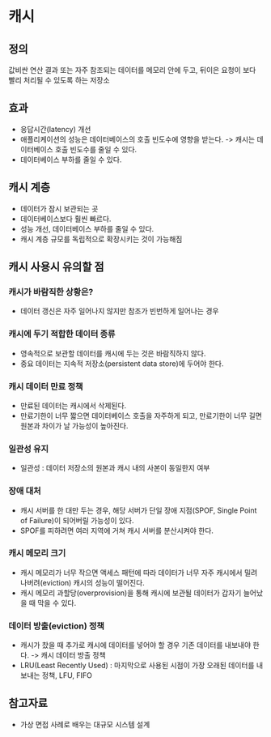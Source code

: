 # 캐시

## 정의
값비싼 연산 결과 또는 자주 참조되는 데이터를 메모리 안에 두고, 뒤이은 요청이 보다 빨리 처리될 수 있도록 하는 저장소

## 효과
* 응답시간(latency) 개선
* 애플리케이션의 성능은 데이터베이스의 호출 빈도수에 영향을 받는다. -> 캐시는 데이터베이스 호출 빈도수를 줄일 수 있다.
* 데이터베이스 부하를 줄일 수 있다.

## 캐시 계층
* 데이터가 잠시 보관되는 곳
* 데이터베이스보다 훨씬 빠르다.
* 성능 개선, 데이터베이스 부하를 줄일 수 있다.
* 캐시 계층 규모를 독립적으로 확장시키는 것이 가능해짐

## 캐시 사용시 유의할 점
### 캐시가 바람직한 상황은?
- 데이터 갱신은 자주 일어나지 않지만 참조가 빈번하게 일어나는 경우
### 캐시에 두기 적합한 데이터 종류
- 영속적으로 보관할 데이터를 캐시에 두는 것은 바람직하지 않다.
- 중요 데이터는 지속적 저장소(persistent data store)에 두어야 한다.
### 캐시 데이터 만료 정책
* 만료된 데이터는 캐시에서 삭제된다.
* 만료기한이 너무 짧으면 데이터베이스 호출을 자주하게 되고, 만료기한이 너무 길면 원본과 차이가 날 가능성이 높아진다.
### 일관성 유지
* 일관성 : 데이터 저장소의 원본과 캐시 내의 사본이 동일한지 여부
### 장애 대처
* 캐시 서버를 한 대만 두는 경우, 해당 서버가 단일 장애 지점(SPOF, Single Point of Failure)이 되어버릴 가능성이 있다.
* SPOF를 피하려면 여러 지역에 거쳐 캐시 서버를 분산시켜야 한다.
### 캐시 메모리 크기
* 캐시 메모리가 너무 작으면 액세스 패턴에 따라 데이터가 너무 자주 캐시에서 밀려나버려(eviction) 캐시의 성능이 떨어진다. 
* 캐시 메모리 과할당(overprovision)을 통해 캐시에 보관될 데이터가 갑자기 늘어났을 때 막을 수 있다.
### 데이터 방출(eviction) 정책
* 캐시가 찼을 때 추가로 캐시에 데이터를 넣어야 할 경우 기존 데이터를 내보내야 한다. -> 캐시 데이터 방출 정책
* LRU(Least Recently Used) : 마지막으로 사용된 시점이 가장 오래된 데이터를 내보내는 정책, LFU, FIFO


## 참고자료
* 가상 면접 사례로 배우는 대규모 시스템 설계
